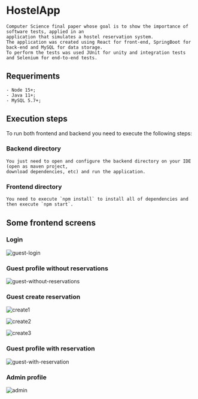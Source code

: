# HostelApp

    Computer Science final paper whose goal is to show the importance of software tests, applied in an 
    application that simulates a hostel reservation system.
    The application was created using React for front-end, SpringBoot for back-end and MySQL for data storage. 
    To perform the tests was used JUnit for unity and integration tests and Selenium for end-to-end tests.

## Requeriments
    - Node 15+;
    - Java 11+;
    - MySQL 5.7+;

## Execution steps

  To run both frontend and backend you need to execute the following steps:

### Backend directory
    You just need to open and configure the backend directory on your IDE (open as maven project,
    download dependencies, etc) and run the application.
  
### Frontend directory
    You need to execute `npm install` to install all of dependencies and then execute `npm start`.
 
 ## Some frontend screens
 
 ### Login
 
 ![guest-login](https://user-images.githubusercontent.com/33725123/122142643-46fd0c00-ce26-11eb-8931-066bb3b12eac.png)


 ### Guest profile without reservations
 
 ![guest-without-reservations](https://user-images.githubusercontent.com/33725123/122142743-6eec6f80-ce26-11eb-8ba0-380ba84476ca.png)

 
 ### Guest create reservation
 
 ![create1](https://user-images.githubusercontent.com/33725123/122142980-daced800-ce26-11eb-93d3-d2f382b55231.png)

 ![create2](https://user-images.githubusercontent.com/33725123/122142984-dd313200-ce26-11eb-92ef-a7799f161630.png)

 ![create3](https://user-images.githubusercontent.com/33725123/122142992-df938c00-ce26-11eb-8920-ed69b510f616.png)


 ### Guest profile with reservation
 
 ![guest-with-reservation](https://user-images.githubusercontent.com/33725123/122142810-8cb9d480-ce26-11eb-8828-9fa5b92f1742.png)
 
 
 ### Admin profile
 
 ![admin](https://user-images.githubusercontent.com/33725123/122143039-fb972d80-ce26-11eb-98fd-14ad20296ed0.png)


